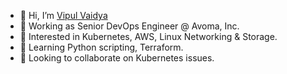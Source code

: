 - 👋 Hi, I’m [Vipul Vaidya](https://www.linkedin.com/in/vipulvaidya)
- :office: Working as Senior DevOps Engineer @ Avoma, Inc.
- 👀 Interested in Kubernetes, AWS, Linux Networking & Storage.
- 🌱 Learning Python scripting, Terraform.
- 💞️ Looking to collaborate on Kubernetes issues.
